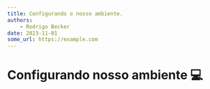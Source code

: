 ```yaml
---
title: Configurando o nosso ambiente.
authors:
    - Rodrigo Becker
date: 2023-11-01
some_url: https://example.com
---
```


# Configurando nosso ambiente 💻


